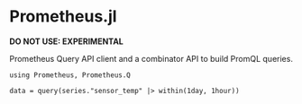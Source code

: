 # Prometheus.jl

**DO NOT USE: EXPERIMENTAL**

Prometheus Query API client and a combinator API to build PromQL queries.


    using Prometheus, Prometheus.Q

    data = query(series."sensor_temp" |> within(1day, 1hour))
